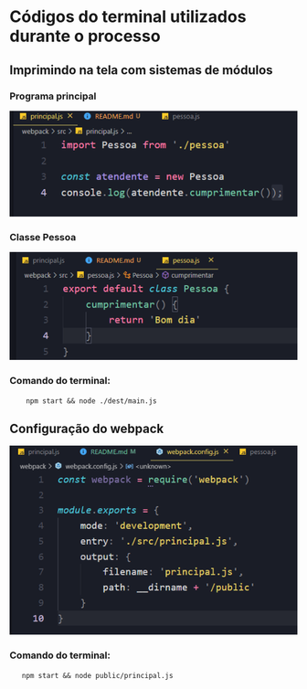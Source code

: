 # Códigos do terminal utilizados durante o processo

## Imprimindo na tela com sistemas de módulos
### Programa principal
![ Imagem do programa principal](../md_img/comando_principal.png)

### Classe Pessoa
![ Imagem da classe pessoa](../md_img/comando_classe_pessoa.png)

### Comando do terminal:
        npm start && node ./dest/main.js

## Configuração do webpack
![ Imagem da classe pessoa](../md_img/comando_webpackconfig.png)

### Comando do terminal:
       npm start && node public/principal.js 